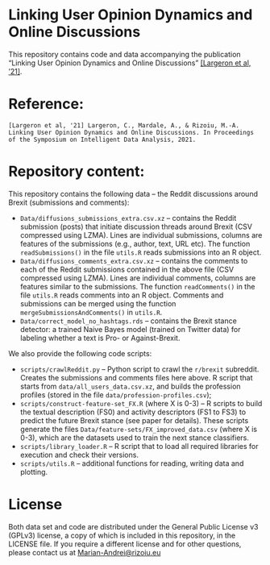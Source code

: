 Linking User Opinion Dynamics and Online Discussions
================

This repository contains code and data accompanying the publication
“Linking User Opinion Dynamics and Online Discussions” [\[Largeron et
al,
    ’21\]](https://arxiv.org/abs/2101.09852).

# Reference:

    [Largeron et al, '21] Largeron, C., Mardale, A., & Rizoiu, M.-A. Linking User Opinion Dynamics and Online Discussions. In Proceedings of the Symposium on Intelligent Data Analysis, 2021.

# Repository content:

This repository contains the following data – the Reddit discussions
around Brexit (submissions and comments):

  - `Data/diffusions_submissions_extra.csv.xz` – contains the Reddit
    submission (posts) that initiate discussion threads around Brexit
    (CSV compressed using LZMA). Lines are individual submissions,
    columns are features of the submissions (e.g., author, text, URL
    etc). The function `readSubmissions()` in the file `utils.R` reads
    submissions into an R object.
  - `Data/diffusions_comments_extra.csv.xz` – contains the comments to
    each of the Reddit submissions contained in the above file (CSV
    compressed using LZMA). Lines are individual comments, columns are
    features similar to the submissions. The function `readComments()`
    in the file `utils.R` reads comments into an R object. Comments and
    submissions can be merged using the function
    `mergeSubmissionsAndComments()` in `utils.R`.
  - `Data/correct_model_no_hashtags.rds` – contains the Brexit stance
    detector: a trained Naive Bayes model (trained on Twitter data) for
    labeling whether a text is Pro- or Against-Brexit.

We also provide the following code scripts:

  - `scripts/crawlReddit.py` – Python script to crawl the `r/brexit`
    subreddit. Creates the submissions and comments files here above. R
    script that starts from `data/all_users_data.csv.xz`, and builds the
    profession profiles (stored in the file
    `data/profession-profiles.csv`);
  - `scripts/construct-feature-set_FX.R` (where X is 0-3) – R scripts to
    build the textual description (FS0) and activity descriptors (FS1 to
    FS3) to predict the future Brexit stance (see paper for details).
    These scripts generate the files
    `Data/feature-sets/FX_improved_data.csv` (where X is 0-3), which are
    the datasets used to train the next stance classifiers.
  - `scripts/library_loader.R` – R script that to load all required
    libraries for execution and check their versions.
  - `scripts/utils.R` – additional functions for reading, writing data
    and plotting.

# License

Both data set and code are distributed under the General Public License
v3 (GPLv3) license, a copy of which is included in this repository, in
the LICENSE file. If you require a different license and for other
questions, please contact us at <Marian-Andrei@rizoiu.eu>
